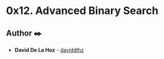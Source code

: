 # 0x12. Advanced Binary Search



## Author ✒️

* **David De La Hoz** - [daviddlhz](https://github.com/daviddlhz)